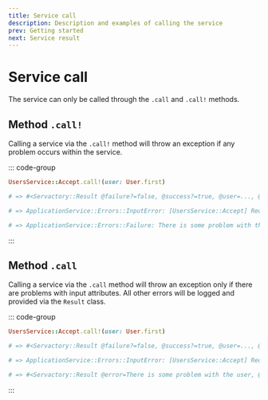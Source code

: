 ```yaml
---
title: Service call
description: Description and examples of calling the service
prev: Getting started
next: Service result
---
```


# Service call

The service can only be called through the `.call` and `.call!` methods.

## Method `.call!`

Calling a service via the `.call!` method will throw an exception if any problem occurs within the service.

::: code-group

```ruby [Call]
UsersService::Accept.call!(user: User.first)
```

```ruby [Success]
# => #<Servactory::Result @failure?=false, @success?=true, @user=..., @user?=true>
```

```ruby [Failure]
# => ApplicationService::Errors::InputError: [UsersService::Accept] Required input `user` is missing

# => ApplicationService::Errors::Failure: There is some problem with the user
```

:::

## Method `.call`

Calling a service via the `.call` method will throw an exception only if there are problems with input attributes.
All other errors will be logged and provided via the `Result` class.

::: code-group

```ruby [Call]
UsersService::Accept.call!(user: User.first)
```

```ruby [Success]
# => #<Servactory::Result @failure?=false, @success?=true, @user=..., @user?=true>
```

```ruby [Failure]
# => ApplicationService::Errors::InputError: [UsersService::Accept] Required input `user` is missing

# => #<Servactory::Result @error=There is some problem with the user, @failure?=true, @success?=false>
```

:::
